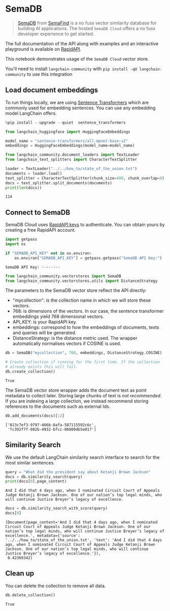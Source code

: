 # SemaDB

> [SemaDB](https://www.semafind.com/products/semadb) from [SemaFind](https://www.semafind.com) is a no fuss vector similarity database for building AI applications. The hosted `SemaDB Cloud` offers a no fuss developer experience to get started.

The full documentation of the API along with examples and an interactive playground is available on [RapidAPI](https://rapidapi.com/semafind-semadb/api/semadb).

This notebook demonstrates usage of the `SemaDB Cloud` vector store.

You'll need to install `langchain-community` with `pip install -qU langchain-community` to use this integration

## Load document embeddings

To run things locally, we are using [Sentence Transformers](https://www.sbert.net/) which are commonly used for embedding sentences. You can use any embedding model LangChain offers.


```python
%pip install --upgrade --quiet  sentence_transformers
```


```python
from langchain_huggingface import HuggingFaceEmbeddings

model_name = "sentence-transformers/all-mpnet-base-v2"
embeddings = HuggingFaceEmbeddings(model_name=model_name)
```


```python
from langchain_community.document_loaders import TextLoader
from langchain_text_splitters import CharacterTextSplitter

loader = TextLoader("../../how_to/state_of_the_union.txt")
documents = loader.load()
text_splitter = CharacterTextSplitter(chunk_size=400, chunk_overlap=0)
docs = text_splitter.split_documents(documents)
print(len(docs))
```
```output
114
```
## Connect to SemaDB

SemaDB Cloud uses [RapidAPI keys](https://rapidapi.com/semafind-semadb/api/semadb) to authenticate. You can obtain yours by creating a free RapidAPI account.


```python
import getpass
import os

if "SEMADB_API_KEY" not in os.environ:
    os.environ["SEMADB_API_KEY"] = getpass.getpass("SemaDB API Key:")
```
```output
SemaDB API Key: ········
```

```python
from langchain_community.vectorstores import SemaDB
from langchain_community.vectorstores.utils import DistanceStrategy
```

The parameters to the SemaDB vector store reflect the API directly:

- "mycollection": is the collection name in which we will store these vectors.
- 768: is dimensions of the vectors. In our case, the sentence transformer embeddings yield 768 dimensional vectors.
- API_KEY: is your RapidAPI key.
- embeddings: correspond to how the embeddings of documents, texts and queries will be generated.
- DistanceStrategy: is the distance metric used. The wrapper automatically normalises vectors if COSINE is used.


```python
db = SemaDB("mycollection", 768, embeddings, DistanceStrategy.COSINE)

# Create collection if running for the first time. If the collection
# already exists this will fail.
db.create_collection()
```



```output
True
```


The SemaDB vector store wrapper adds the document text as point metadata to collect later. Storing large chunks of text is *not recommended*. If you are indexing a large collection, we instead recommend storing references to the documents such as external Ids.


```python
db.add_documents(docs)[:2]
```



```output
['813c7ef3-9797-466b-8afa-587115592c6c',
 'fc392f7f-082b-4932-bfcc-06800db5e017']
```


## Similarity Search

We use the default LangChain similarity search interface to search for the most similar sentences.


```python
query = "What did the president say about Ketanji Brown Jackson"
docs = db.similarity_search(query)
print(docs[0].page_content)
```
```output
And I did that 4 days ago, when I nominated Circuit Court of Appeals Judge Ketanji Brown Jackson. One of our nation’s top legal minds, who will continue Justice Breyer’s legacy of excellence.
```

```python
docs = db.similarity_search_with_score(query)
docs[0]
```



```output
(Document(page_content='And I did that 4 days ago, when I nominated Circuit Court of Appeals Judge Ketanji Brown Jackson. One of our nation’s top legal minds, who will continue Justice Breyer’s legacy of excellence.', metadata={'source': '../../how_to/state_of_the_union.txt', 'text': 'And I did that 4 days ago, when I nominated Circuit Court of Appeals Judge Ketanji Brown Jackson. One of our nation’s top legal minds, who will continue Justice Breyer’s legacy of excellence.'}),
 0.42369342)
```


## Clean up

You can delete the collection to remove all data.


```python
db.delete_collection()
```



```output
True
```



```python

```
